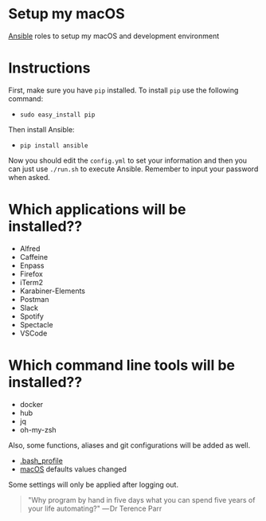 # Setup my macOS

[Ansible](https://docs.ansible.com/ansible/latest/index.html) roles to setup my macOS and development environment

# Instructions

First, make sure you have `pip` installed. To install `pip` use the following command:

* `sudo easy_install pip`

Then install Ansible:

* `pip install ansible`

Now you should edit the `config.yml` to set your information and then you can just use `./run.sh` to execute Ansible. Remember to input your password when asked.

# Which applications will be installed??

* Alfred
* Caffeine
* Enpass
* Firefox
* iTerm2
* Karabiner-Elements
* Postman
* Slack
* Spotify
* Spectacle
* VSCode

# Which command line tools will be installed??

* docker
* hub
* jq
* oh-my-zsh

Also, some functions, aliases and git configurations will be added as well.

* [.bash_profile](https://github.com/pietrocaselani/setup-my-mac/blob/master/roles/bash-profile/files/bash_profile)
* [macOS](https://github.com/pietrocaselani/setup-my-mac/blob/master/roles/osx-defaults/files/macos_defaults) defaults values changed

Some settings will only be applied after logging out.

> "Why program by hand in five days what you can spend five years of your life automating?"
> — Dr Terence Parr
